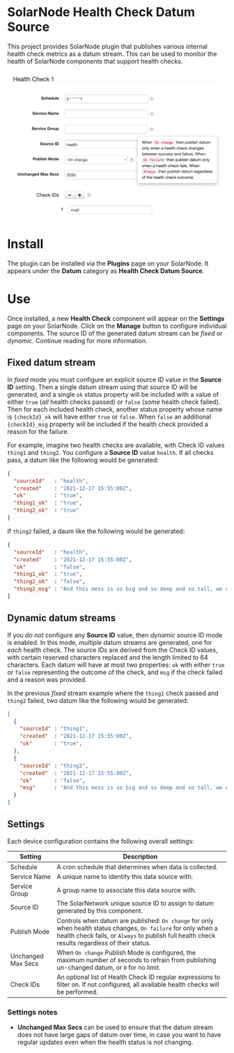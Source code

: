 # SolarNode Health Check Datum Source

This project provides SolarNode plugin that publishes various internal health check metrics
as a datum stream. This can be used to monitor the health of SolarNode components that support
health checks.

![settings](docs/solarnode-health-check-settings.png)

# Install

The plugin can be installed via the **Plugins** page on your SolarNode. It appears under the
**Datum** category as **Health Check Datum Source**.

# Use

Once installed, a new **Health Check** component will appear on the **Settings** page on your
SolarNode. Click on the **Manage** button to configure individual components. The source ID of the
generated datum stream can be _fixed_ or _dynamic_. Continue reading for more information.

## Fixed datum stream

In _fixed_ mode you must configure an explicit source ID value in the **Source ID** setting. Then a
single datum stream using that source ID will be generated, and a single `ok` status property will
be included with a value of either `true` (_all_ health checks passed) or `false` (_some_ health
check failed). Then for each included health check, another status property whose name is
`{checkId}_ok` will have either `true` or `false`. When `false` an additional `{checkId}_msg`
property will be included if the health check provided a reason for the failure.

For example, imagine two health checks are available, with Check ID values `thing1` and `thing2`.
You configure a **Source ID** value `health`. If all checks pass, a datum like the following would
be generated:

```json
{
  "sourceId"   : "health",
  "created"    : "2021-12-17 15:55:00Z",
  "ok"         : "true",
  "thing1_ok"  : "true",
  "thing2_ok"  : "true"
}
```

If `thing2` failed, a daum like the following would be generated:

```json
{
  "sourceId"   : "health",
  "created"    : "2021-12-17 15:55:00Z",
  "ok"         : "false",
  "thing1_ok"  : "true",
  "thing2_ok"  : "false",
  "thing2_msg" : "And this mess is so big and so deep and so tall, we cannot pick it up. There is no way at all!"
}
```

## Dynamic datum streams

If you _do not_ configure any **Source ID** value, then _dynamic_ source ID mode is enabled. In this
mode, _multiple_ datum streams are generated, one for _each_ health check. The source IDs are 
derived from the Check ID values, with certain reserved characters replaced and the length limited
to 64 characters. Each datum will have at most two properties: `ok` with either `true` or `false` 
representing the outcome of the check, and `msg` if the check failed and a reason was provided.

In the previous _fixed_ stream example where the `thing1` check passed and `thing2` failed, two
datum like the following would be generated:

```json
[
  {
    "sourceId" : "thing1",
    "created"  : "2021-12-17 15:55:00Z",
    "ok"       : "true",
  },
  {
    "sourceId" : "thing2",
    "created"  : "2021-12-17 15:55:00Z",
    "ok"       : "false",
    "msg"      : "And this mess is so big and so deep and so tall, we cannot pick it up. There is no way at all!"
  }
]
```

## Settings

Each device configuration contains the following overall settings:

| Setting              | Description |
|----------------------|-------------|
| Schedule             | A cron schedule that determines when data is collected. |
| Service Name         | A unique name to identify this data source with. |
| Service Group        | A group name to associate this data source with. |
| Source ID            | The SolarNetwork unique source ID to assign to datum generated by this component. |
| Publish Mode         | Controls when datum are published: `On change` for only when health status changes, `On failure` for only when a health check fails, or `Always` to publish full health check results regardless of their status. |
| Unchanged Max Secs   | When `On change` Publish Mode is configured, the maximum number of seconds to refrain from publishing un-changed datum, or `0` for no limit. |
| Check IDs            | An optional list of Health Check ID regular expressions to filter on. If not configured, all available health checks will be performed. |

### Settings notes

 * **Unchanged Max Secs** can be used to ensure that the datum stream does not have large gaps of
   datum over time, in case you want to have regular updates even when the health status is not
   changing.

